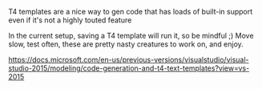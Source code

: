 T4 templates are a nice way to gen code that has loads of built-in support even if it's not a highly touted feature

In the current setup, saving a T4 template will run it, so be mindful ;)
Move slow, test often, these are pretty nasty creatures to work on, and enjoy.

https://docs.microsoft.com/en-us/previous-versions/visualstudio/visual-studio-2015/modeling/code-generation-and-t4-text-templates?view=vs-2015